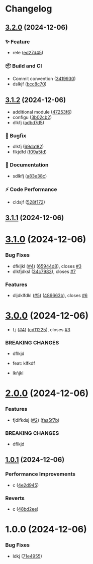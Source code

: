 # Changelog

## [3.2.0](https://github.com/albertosml/semantic-release/compare/v3.1.2...v3.2.0) (2024-12-06)

### ✨ Feature

* rele ([ed27d45](https://github.com/albertosml/semantic-release/commit/ed27d459fb1f3a8ef83cdce474d46c092f0a4c61))

### 📦️ Build and CI

* Commit convention ([3419930](https://github.com/albertosml/semantic-release/commit/3419930f0226dea20ba6bac4442ffa0e4a369c47))
* dslkjf ([bcc8c70](https://github.com/albertosml/semantic-release/commit/bcc8c7094bb9bd24e4e0b03c4b08ee9a8afd506e))

## [3.1.2](https://github.com/albertosml/semantic-release/compare/v3.1.1...v3.1.2) (2024-12-06)

* additional module ([47253f6](https://github.com/albertosml/semantic-release/commit/47253f624b716c35c240315a8e235925b0c475c5))
* configu ([3b02cb2](https://github.com/albertosml/semantic-release/commit/3b02cb2da23cadfa6ca7d0d2d369e348f6ca7e8f))
* dlkfj ([adbd7d5](https://github.com/albertosml/semantic-release/commit/adbd7d5e8252b4f79671ee1879c71474e9380815))

### 🐛 Bugfix

* dlkfj ([69da182](https://github.com/albertosml/semantic-release/commit/69da182cbb5987a8b0c97d0812c71129c54fffb1))
* flkjdfd ([f09a5fd](https://github.com/albertosml/semantic-release/commit/f09a5fd6930ecc411de87eecd20dc1a195dc1883))

### 📝  Documentation

* sdlkfj ([a83e38c](https://github.com/albertosml/semantic-release/commit/a83e38c8d2f98ad948e917964f1b59aedd3db34c))

### ⚡️ Code Performance

* cldsjf ([528f172](https://github.com/albertosml/semantic-release/commit/528f1720f3a4bab865f697e6a437f6c0e987fbf4))

## [3.1.1](https://github.com/albertosml/semantic-release/compare/v3.1.0...v3.1.1) (2024-12-06)

# [3.1.0](https://github.com/albertosml/semantic-release/compare/v3.0.0...v3.1.0) (2024-12-06)


### Bug Fixes

* dfkljkl ([#4](https://github.com/albertosml/semantic-release/issues/4)) ([65944d8](https://github.com/albertosml/semantic-release/commit/65944d895a8b0a58d3019bf92da66b576bb525d5)), closes [#3](https://github.com/albertosml/semantic-release/issues/3)
* dlkfjdksl ([34c7983](https://github.com/albertosml/semantic-release/commit/34c7983eb95bf0b3d738f99abae3133e2deae2d2)), closes [#7](https://github.com/albertosml/semantic-release/issues/7)


### Features

* dljdklfdkl ([#5](https://github.com/albertosml/semantic-release/issues/5)) ([486663b](https://github.com/albertosml/semantic-release/commit/486663bc7fe0536ccaa25b2e2527afcfacaa51a1)), closes [#6](https://github.com/albertosml/semantic-release/issues/6)

# [3.0.0](https://github.com/albertosml/semantic-release/compare/v2.0.0...v3.0.0) (2024-12-06)


* Lj ([#4](https://github.com/albertosml/semantic-release/issues/4)) ([cd11225](https://github.com/albertosml/semantic-release/commit/cd1122561aee2a3bb6f0962087af399ff5bcc9af)), closes [#3](https://github.com/albertosml/semantic-release/issues/3)


### BREAKING CHANGES

* dflkjd

* feat: klfkdf
* lkñjkl

# [2.0.0](https://github.com/albertosml/semantic-release/compare/v1.0.1...v2.0.0) (2024-12-06)


### Features

* fjdlfkdsj ([#2](https://github.com/albertosml/semantic-release/issues/2)) ([faa5f7b](https://github.com/albertosml/semantic-release/commit/faa5f7bce67a8812c1b5b68e13cc8f8cf3fb83ff))


### BREAKING CHANGES

* dflkjd

## [1.0.1](https://github.com/albertosml/semantic-release/compare/v1.0.0...v1.0.1) (2024-12-06)


### Performance Improvements

* c ([4e2d945](https://github.com/albertosml/semantic-release/commit/4e2d9456c2b060e29dcd77310b4638d689e09928))


### Reverts

* c ([48bd2ee](https://github.com/albertosml/semantic-release/commit/48bd2ee546b763641b6ea008bb21ea0e2a75eafb))

# 1.0.0 (2024-12-06)


### Bug Fixes

* ldkj ([71e4955](https://github.com/albertosml/semantic-release/commit/71e49557a51755dbb5db5b218f480065f1a2bd39))

